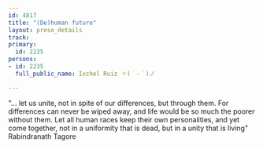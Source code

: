 ```yaml
---
id: 4817
title: "(De)human future"
layout: preso_details
track: 
primary:
  id: 2235
persons:
- id: 2235
  full_public_name: Ixchel Ruiz ヾ(＾-＾)ノ

---
```

"... let us unite, not in spite of our differences, but through them. For differences can never be wiped away, and life would be so much the poorer without them. Let all human races keep their own personalities, and yet come together, not in a uniformity that is dead, but in a unity that is living"
Rabindranath Tagore
